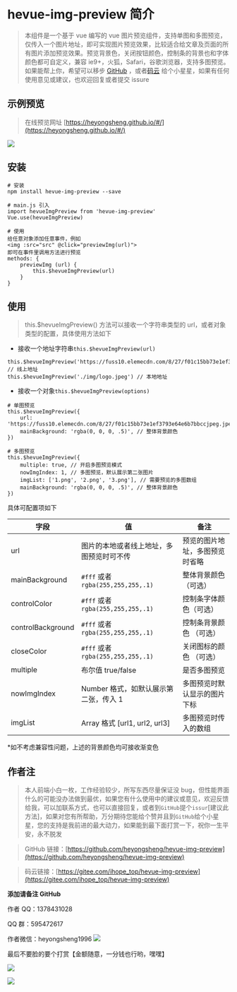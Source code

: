 # hevue-img-preview 简介

> 本组件是一个基于 vue 编写的 vue 图片预览组件，支持单图和多图预览，仅传入一个图片地址，即可实现图片预览效果，比较适合给文章及页面的所有图片添加预览效果。预览背景色，关闭按钮颜色，控制条的背景也和字体颜色都可自定义，兼容 ie9+，火狐，Safari，谷歌浏览器，支持多图预览。如果能帮上你，希望可以移步 [GitHub](https://github.com/heyongsheng/hevue-img-preview) ，或者[码云](https://gitee.com/ihope_top/hevue-img-preview) 给个小星星，如果有任何使用意见或建议，也欢迎回复或者提交 issure

## 示例预览

> 在线预览网址 [https://heyongsheng.github.io/#/](https://heyongsheng.github.io/#/)

![](https://user-gold-cdn.xitu.io/2020/4/27/171b94b6a0f7b8dd?w=599&h=272&f=gif&s=1344649)

## 安装

```
# 安装
npm install hevue-img-preview --save

# main.js 引入
import hevueImgPreview from 'hevue-img-preview'
Vue.use(hevueImgPreview)

# 使用
给任意对象添加任意事件，例如
<img :src="src" @click="previewImg(url)">
即可在事件里调用方法进行预览
methods: {
	previewImg (url) {
		this.$hevueImgPreview(url)
	}
}

```

## 使用

> this.\$hevueImgPreview() 方法可以接收一个字符串类型的 url，或者对象类型的配置，具体使用方法如下

- 接收一个地址字符串`this.$hevueImgPreview(url)`

```
this.$hevueImgPreview('https://fuss10.elemecdn.com/8/27/f01c15bb73e1ef3793e64e6b7bbccjpeg.jpeg') // 线上地址
this.$hevueImgPreview('./img/logo.jpeg') // 本地地址
```

- 接收一个对象`this.$hevueImgPreview(options)`

```
# 单图预览
this.$hevueImgPreview({
    url: 'https://fuss10.elemecdn.com/8/27/f01c15bb73e1ef3793e64e6b7bbccjpeg.jpeg',
    mainBackground: 'rgba(0, 0, 0, .5)', // 整体背景颜色
})

# 多图预览
this.$hevueImgPreview({
    multiple: true, // 开启多图预览模式
    nowImgIndex: 1, // 多图预览，默认展示第二张图片
    imgList: ['1.png', '2.png', '3.png'], // 需要预览的多图数组
    mainBackground: 'rgba(0, 0, 0, .5)', // 整体背景颜色
})
```

具体可配置项如下

| 字段              | 值                                       | 备注                           |
| ----------------- | ---------------------------------------- | ------------------------------ |
| url               | 图片的本地或者线上地址，多图预览时可不传 | 预览的图片地址，多图预览时省略 |
| mainBackground    | `#fff` 或者 `rgba(255,255,255,.1)`       | 整体背景颜色（可选）           |
| controlColor      | `#fff` 或者 `rgba(255,255,255,.1)`       | 控制条字体颜色（可选）         |
| controlBackground | `#fff` 或者 `rgba(255,255,255,.1)`       | 控制条背景颜色 （可选）        |
| closeColor        | `#fff` 或者 `rgba(255,255,255,.1)`       | 关闭图标的颜色 （可选）        |
| multiple          | 布尔值 true/false                        | 是否多图预览                   |
| nowImgIndex       | Number 格式，如默认展示第二张，传入 1    | 多图预览时默认显示的图片下标   |
| imgList           | Array 格式 [url1, url2, url3]            | 多图预览时传入的数组           |

\*如不考虑兼容性问题，上述的背景颜色均可接收渐变色

## 作者注

> 本人前端小白一枚，工作经验较少，所写东西尽量保证没 bug，但性能界面什么的可能没办法做到最优，如果您有什么使用中的建议或意见，欢迎反馈给我，可以加联系方式，也可以直接回复，或者到`GitHub`提个`issur`[建议此方法]，如果对您有所帮助，万分期待您能给个赞并且到`GitHub`给个小星星，您的支持是我前进的最大动力，如果能到最下面打赏一下，祝你一生平安，永不脱发

> GitHub 链接：[https://github.com/heyongsheng/hevue-img-preview](https://github.com/heyongsheng/hevue-img-preview)

> 码云链接：[https://gitee.com/ihope_top/hevue-img-preview](https://gitee.com/ihope_top/hevue-img-preview)

**添加请备注 GitHub**

作者 QQ：1378431028

QQ 群：595472617

作者微信：heyongsheng1996
![](https://user-gold-cdn.xitu.io/2020/4/27/171b950ccc0a1695?w=541&h=721&f=png&s=133763)

最后不要脸的要个打赏【金额随意，一分钱也行哟，嘿嘿】

![](https://user-gold-cdn.xitu.io/2020/6/14/172b382762fb0b51?w=990&h=1540&f=jpeg&s=251410)

![](https://user-gold-cdn.xitu.io/2020/6/14/172b382dc66777fa?w=1118&h=1534&f=png&s=128571)
